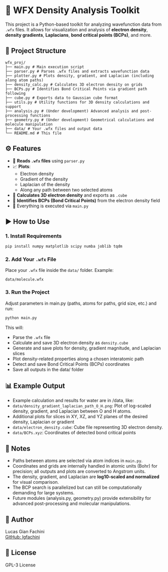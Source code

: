 # 🧪 WFX Density Analysis Toolkit

This project is a Python-based toolkit for analyzing wavefunction data from `.wfx` files. It allows for visualization and analysis of **electron density**, **density gradients**, **Laplacians**, **bond critical points (BCPs)**, and more.

## 📁 Project Structure

```
wfx_proj/
├── main.py # Main execution script
├── parser.py # Parses .wfx files and extracts wavefunction data
├── plotter.py # Plots density, gradient, and Laplacian (including along atom paths)
├── density_calc.py # Calculates 3D electron density on grids
├── BCPs.py # Identifies Bond Critical Points via gradient path following
├── cube.py # Exports data to Gaussian cube format
├── utils.py # Utility functions for 3D density calculations and support
├── analysis.py # (Under development) Advanced analysis and post-processing functions
├── geometry.py # (Under development) Geometrical calculations and molecule manipulation
├── data/ # Your .wfx files and output data
└── README.md # This file
```

## ⚙️ Features

- 📄 **Reads `.wfx` files** using `parser.py`
- 📈 **Plots**:
  - Electron density
  - Gradient of the density
  - Laplacian of the density
  - Along any path between two selected atoms
- 🧊 **Calculates 3D electron density** and exports as `.cube`
- 🧠 **Identifies BCPs (Bond Critical Points)** from the electron density field
- 🚀 Everything is executed via `main.py`

## ▶️ How to Use

### 1. Install Requirements

```bash
pip install numpy matplotlib scipy numba joblib tqdm
```

### 2. Add Your `.wfx` File

Place your `.wfx` file inside the `data/` folder. Example:

```
data/molecule.wfx
```

### 3. Run the Project

Adjust parameters in main.py (paths, atoms for paths, grid size, etc.) and run:

```bash
python main.py
```

This will:

- Parse the `.wfx` file
- Calculate and save 3D electron density as `density.cube`
- Generate and save plots for density, gradient magnitude, and Laplacian slices
- Plot density-related properties along a chosen interatomic path
- Detect and save Bond Critical Points (BCPs) coordinates
- Save all outputs in the data/ folder

## 📊 Example Output

- Example calculation and results for water are in /data, like:
- `data/density_gradient_laplacian_path_O_H.png`: Plot of log-scaled density, gradient, and Laplacian between O and H atoms.
- Additional plots for slices in XY, XZ, and YZ planes of the desired density, Laplacian or gradient
- `data/electron_density.cube`: Cube file representing 3D electron density.
- `data/BCPs.xyz`: Coordinates of detected bond critical points

## 📌 Notes

- Paths between atoms are selected via atom indices in `main.py`.
- Coordinates and grids are internally handled in atomic units (Bohr) for precision; all outputs and plots are converted to Angstrom units.
- The density, gradient, and Laplacian are **log10-scaled and normalized** for visual comparison.
- The BCP search is parallelized but can still be computationally demanding for large systems.
- Future modules (analysis.py, geometry.py) provide extensibility for advanced post-processing and molecular manipulations.

## 👤 Author

Lucas Gian Fachini  
[GitHub: lgfachini](https://github.com/lgfachini)

## 📜 License

GPL-3 License
